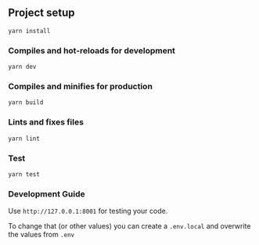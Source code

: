 ## Project setup

```
yarn install
```

### Compiles and hot-reloads for development

```
yarn dev
```

### Compiles and minifies for production

```
yarn build
```

### Lints and fixes files

```
yarn lint
```

### Test

```
yarn test
```

### Development Guide

Use `http://127.0.0.1:8001` for testing your code.

To change that (or other values) you can create a `.env.local` and overwrite the values from `.env`
